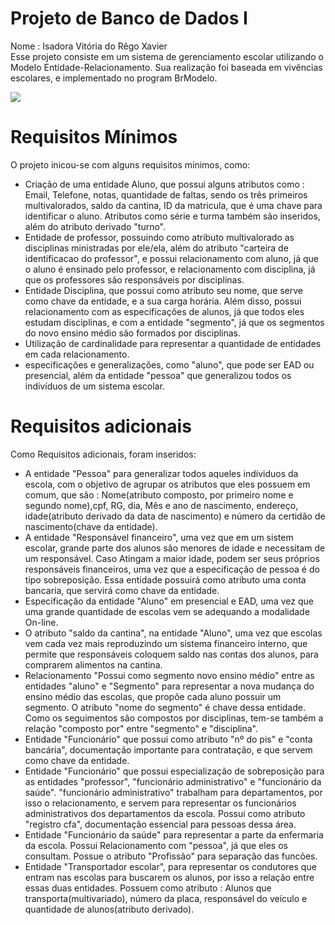 # Projeto de Banco de Dados I
Nome : Isadora Vitória do Rêgo Xavier <br/> 
Esse projeto consiste em um sistema de gerenciamento escolar utilizando o Modelo Entidade-Relacionamento. Sua realização foi baseada em vivências escolares, e implementado no program BrModelo. 

<img src="https://github.com/isadoravrx/banco_de_dados_1/blob/main/img_proj1.png">

# Requisitos Mínimos
O projeto inicou-se com alguns requisitos mínimos, como:

- Criação de uma entidade Aluno, que possui alguns atributos como : Email, Telefone, notas, quantidade de faltas, sendo os três primeiros multivalorados, saldo da cantina, ID da matricula, que é uma chave para identificar o aluno. Atributos como série e turma também são inseridos, além do atributo derivado "turno".
- Entidade de professor, possuindo como atributo multivalorado as disciplinas ministradas por ele/ela, além do atributo "carteira de identificacao do professor", e possui relacionamento com aluno, já que o aluno é ensinado pelo professor, e relacionamento com disciplina, já que os professores são responsáveis por disciplinas.
- Entidade Disciplina, que possui como atributo seu nome, que serve como chave da entidade, e a sua carga horária. Além disso, possui relacionamento com as especificações de alunos, já que todos eles estudam disciplinas, e com a entidade "segmento", já que os segmentos do novo ensino médio são formados por disciplinas.
- Utilização de cardinalidade para representar a quantidade de entidades em cada relacionamento.
- especificações e generalizações, como "aluno", que pode ser EAD ou presencial, além da entidade "pessoa" que generalizou todos os indivíduos de um sistema escolar.

# Requisitos adicionais
Como Requisitos adicionais, foram inseridos: 

- A entidade "Pessoa" para generalizar todos aqueles indíviduos da escola, com o objetivo de agrupar os atributos que eles possuem em comum, que são : Nome(atributo composto, por primeiro nome e segundo nome),cpf, RG, dia, Mês e ano de nascimento, endereço, idade(atributo derivado da data de nascimento) e número da certidão de nascimento(chave da entidade).
- A entidade "Responsável financeiro", uma vez que em um sistem escolar, grande parte dos alunos são menores de idade e necessitam de um responsável. Caso Atingam a maior idade, podem ser seus próprios responsáveis financeiros, uma vez que a especificação de pessoa é do tipo sobreposição. Essa entidade possuirá como atributo uma conta bancaria, que servirá como chave da entidade. 
- Especificação da entidade "Aluno" em presencial e EAD, uma vez que uma grande quantidade de escolas vem se adequando a modalidade On-line.
- O atributo "saldo da cantina", na entidade "Aluno", uma vez que escolas vem cada vez mais reproduzindo um sistema financeiro interno, que permite que responsáveis coloquem saldo nas contas dos alunos, para comprarem alimentos na cantina.
- Relacionamento "Possui como segmento novo ensino médio" entre as entidades "aluno" e "Segmento" para representar a nova mudança do ensino médio das escolas, que propõe cada aluno possuir um segmento. O atributo "nome do segmento" é chave dessa entidade. Como os seguimentos são compostos por disciplinas, tem-se também a relação "composto por" entre "segmento" e "disciplina".
- Entidade "Funcionário" que possui como atributo "nº do pis" e "conta bancária", documentação importante para contratação, e que servem como chave da entidade.
- Entidade "Funcionário" que possui especialização de sobreposição para as entidades "professor", "funcionário administrativo" e "funcionário da saúde". "funcionário administrativo" trabalham para departamentos, por isso o relacionamento, e servem para representar os funcionários administrativos dos departamentos da escola. Possui como atributo "registro cfa", documentação essencial para pessoas dessa área.
- Entidade "Funcionário da saúde" para representar a parte da enfermaria da escola. Possui Relacionamento com "pessoa", já que eles os consultam. Possue o atributo "Profissão" para separação das funcões.
- Entidade "Transportador escolar", para representar os condutores que entram nas escolas para buscarem os alunos, por isso a relação entre essas duas entidades. Possuem como atributo : Alunos que transporta(multivariado), número da placa, responsável do veículo e quantidade de alunos(atributo derivado).
